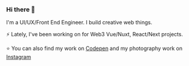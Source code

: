 ### Hi there 👋

<!--
**sashatran/sashatran** is a ✨ _special_ ✨ repository because its `README.md` (this file) appears on your GitHub profile.

Here are some ideas to get you started:

- 🔭 I’m currently working on ...
- 🌱 I’m currently learning ...
- 👯 I’m looking to collaborate on ...
- 🤔 I’m looking for help with ...
- 💬 Ask me about ...
- 📫 How to reach me: ...
- 😄 Pronouns: ...
- ⚡ Fun fact: ...
-->

I'm a UI/UX/Front End Engineer. I build creative web things.

⚡ Lately, I've been working on for Web3 Vue/Nuxt, React/Next projects.

⭐️ You can also find my work on [Codepen](https://codepen.io/sashatran) and my photography work on [Instagram](https://www.instagram.com/sasha.codes/)

